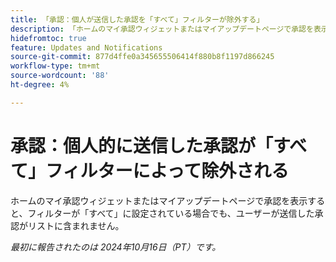 ```yaml
---
title: 「承認：個人が送信した承認を「すべて」フィルターが除外する」
description: 「ホームのマイ承認ウィジェットまたはマイアップデートページで承認を表示すると、フィルターが「すべて」に設定されている場合でも、ユーザーが送信した承認がリストに含まれません。」
hidefromtoc: true
feature: Updates and Notifications
source-git-commit: 877d4ffe0a345655506414f880b8f1197d866245
workflow-type: tm+mt
source-wordcount: '88'
ht-degree: 4%

---
```


# 承認：個人的に送信した承認が「すべて」フィルターによって除外される

<!--
>>[!NOTE]
>
>This issue was fixed on June 20, 2024.
-->

ホームのマイ承認ウィジェットまたはマイアップデートページで承認を表示すると、フィルターが「すべて」に設定されている場合でも、ユーザーが送信した承認がリストに含まれません。

_最初に報告されたのは 2024年10月16日（PT）です。_
